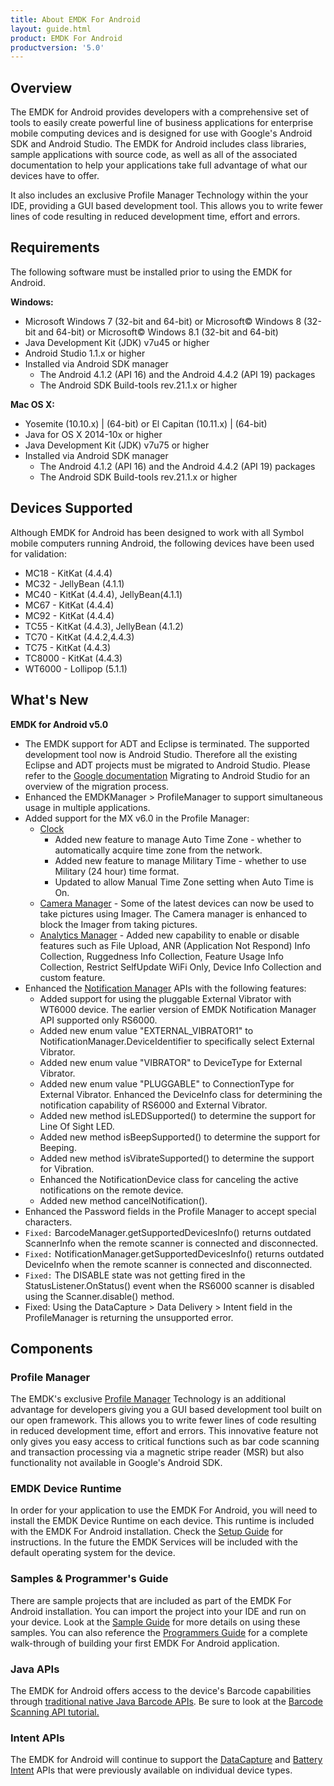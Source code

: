 ```yaml
---
title: About EMDK For Android
layout: guide.html
product: EMDK For Android
productversion: '5.0'
---
```


## Overview
The EMDK for Android provides developers with a comprehensive set of tools to easily create powerful line of business applications for enterprise mobile computing devices and is designed for use with Google's Android SDK and Android Studio. The EMDK for Android includes class libraries, sample applications with source code, as well as all of the associated documentation to help your applications take full advantage of what our devices have to offer.

It also includes an exclusive Profile Manager Technology within the your IDE, providing a GUI based development tool. This allows you to write fewer lines of code resulting in reduced development time, effort and errors.

## Requirements
The following software must be installed prior to using the EMDK for Android.

**Windows:**
* Microsoft Windows 7 (32-bit and 64-bit)  or Microsoft&copy; Windows 8 (32-bit and 64-bit) or Microsoft&copy; Windows 8.1 (32-bit and 64-bit)
* Java Development Kit (JDK) v7u45 or higher
* Android Studio 1.1.x or higher
* Installed via Android SDK manager
	* The Android 4.1.2 (API 16) and the Android 4.4.2 (API 19) packages
	* The Android SDK Build-tools rev.21.1.x or higher
 
**Mac OS X:**  
* Yosemite (10.10.x) | (64-bit)  or El Capitan (10.11.x) | (64-bit)
* Java for OS X 2014-10x or higher
* Java Development Kit (JDK) v7u75 or higher
* Installed via Android SDK manager 
	* The Android 4.1.2 (API 16) and the Android 4.4.2 (API 19) packages
	* The Android SDK Build-tools rev.21.1.x or higher


## Devices Supported
Although EMDK for Android has been designed to work with all Symbol mobile computers running Android, the following devices have been used for validation:

* MC18 - KitKat (4.4.4)
* MC32 - JellyBean (4.1.1)
* MC40 - KitKat (4.4.4), JellyBean(4.1.1)
* MC67 - KitKat (4.4.4)
* MC92 - KitKat (4.4.4)
* TC55 - KitKat (4.4.3), JellyBean (4.1.2)
* TC70 - KitKat (4.4.2,4.4.3)
* TC75 - KitKat (4.4.3)
* TC8000 - KitKat (4.4.3)
* WT6000 - Lollipop (5.1.1)



## What's New
**EMDK for Android v5.0**

* The EMDK support for ADT and Eclipse is terminated. The supported development tool now is Android Studio. Therefore all the existing Eclipse and ADT projects must be migrated to Android Studio. Please refer to the [Google documentation](https://developer.android.com/studio/install.html?hl=en) Migrating to Android Studio for an overview of the migration process.
* Enhanced the EMDKManager > ProfileManager to support simultaneous usage in multiple applications. 
* Added support for the MX v6.0 in the Profile Manager:
	* [Clock](../../mx/clock/)
		* Added new feature to manage Auto Time Zone - whether to automatically acquire time zone from the network.
		* Added new feature to manage Military Time - whether to use Military (24 hour) time format.
		* Updated to allow Manual Time Zone setting when Auto Time is On.
	* [Camera Manager](../../mx/cameramgr/) - Some of the latest devices can now be used to take pictures using Imager. The Camera manager is enhanced to block the Imager from taking pictures.
	* [Analytics Manager](../../mx/analytics/) - Added new capability to enable or disable features such as File Upload, ANR (Application Not Respond) Info Collection, Ruggedness Info Collection, Feature Usage Info Collection, Restrict SelfUpdate WiFi Only, Device Info Collection and custom feature.
* Enhanced the [Notification Manager](../../api/notification/NotificationManager/) APIs with the following features:
	* Added support for using the pluggable External Vibrator with WT6000 device. The earlier version of EMDK Notification Manager API supported only RS6000.
	* Added new enum value "EXTERNAL_VIBRATOR1" to NotificationManager.DeviceIdentifier to specifically select External Vibrator.
	* Added new enum value "VIBRATOR" to DeviceType for External Vibrator.
	* Added new enum value "PLUGGABLE" to ConnectionType for External Vibrator.
	 Enhanced the DeviceInfo class for determining the notification capability of RS6000 and External Vibrator.
	* Added new method isLEDSupported() to determine the support for Line Of Sight LED.
	* Added new method isBeepSupported() to determine the support for Beeping.
	* Added new method isVibrateSupported() to determine the support for Vibration.
	* Enhanced the NotificationDevice class for canceling the active notifications on the remote device.
	* Added new method cancelNotification().
* Enhanced the Password fields in the Profile Manager to accept special characters.
* `Fixed:` BarcodeManager.getSupportedDevicesInfo() returns outdated ScannerInfo when the remote scanner is connected and disconnected.
* `Fixed:` NotificationManager.getSupportedDevicesInfo() returns outdated DeviceInfo when the remote scanner is connected and disconnected.
* `Fixed:` The DISABLE state was not getting fired in the StatusListener.OnStatus() event when the RS6000 scanner is disabled using the Scanner.disable() method.
* Fixed: Using the DataCapture > Data Delivery > Intent field in the ProfileManager is returning the unsupported error.



## Components

### Profile Manager
The EMDK's exclusive [Profile Manager](/emdk-for-android/6-0/guide/profile-manager) Technology is an additional advantage for developers giving you a GUI based development tool built on our open framework. This allows you to write fewer lines of code resulting in reduced development time, effort and errors. This innovative feature not only gives you easy access to critical functions such as bar code scanning and transaction processing via a magnetic stripe reader (MSR) but also functionality not available in Google's Android SDK.   

### EMDK Device Runtime
In order for your application to use the EMDK For Android, you will need to install the EMDK Device Runtime on each device. This runtime is included with the EMDK For Android installation. Check the [Setup Guide](/emdk-for-android/6-0/guide/setupDevice) for instructions. In the future the EMDK Services will be included with the default operating system for the device.

### Samples & Programmer's Guide
There are sample projects that are included as part of the EMDK For Android installation. You can import the project into your IDE and run on your device. Look at the [Sample Guide](/emdk-for-android/6-0/samples/) for more details on using these samples. You can also reference the [Programmers Guide](/emdk-for-android/6-0/tutorial/) for a complete walk-through of building your first EMDK For Android application.

### Java APIs
The EMDK for Android offers access to the device's Barcode capabilities through [traditional native Java Barcode APIs](/emdk-for-android/6-0/api/reference/com/symbol/emdk/barcode/package-summary.html). Be sure to look at the [Barcode Scanning API tutorial.](/emdk-for-android/6-0/tutorial/tutBasicScanningAPI)

### Intent APIs
The EMDK for Android will continue to support the [DataCapture](/emdk-for-android/6-0/guide/reference/refdatacaptureintent) and [Battery Intent](/emdk-for-android/6-0/guide/reference/refbatteryintent) APIs that were previously available on individual device types. 
























